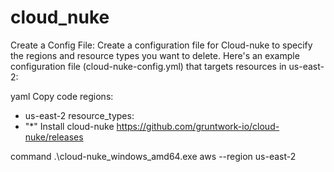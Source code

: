 # cloud_nuke
Create a Config File: Create a configuration file for Cloud-nuke to specify the regions and resource types you want to delete. Here's an example configuration file (cloud-nuke-config.yml) that targets resources in us-east-2:

yaml
Copy code
regions:
  - us-east-2
resource_types:
  - "*"
Install cloud-nuke
https://github.com/gruntwork-io/cloud-nuke/releases

command
.\cloud-nuke_windows_amd64.exe aws --region us-east-2
